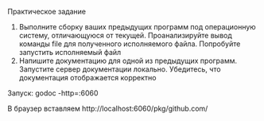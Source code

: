 Практическое задание
1. Выполните сборку ваших предыдущих программ под операционную систему,
   отличающуюся от текущей. Проанализируйте вывод команды file для полученного
   исполняемого файла. Попробуйте запустить исполняемый файл
2. Напишите документацию для одной из предыдущих программ. Запустите сервер
   документации локально. Убедитесь, что документация отображается корректно

Запуск: godoc -http=:6060

В браузер вставляем http://localhost:6060/pkg/github.com/
